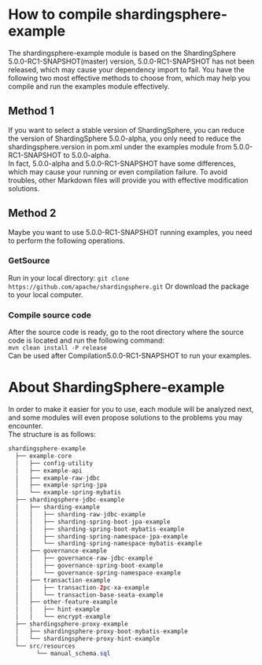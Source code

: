 # How to compile shardingsphere-example
The shardingsphere-example module is based on the ShardingSphere 5.0.0-RC1-SNAPSHOT(master) version, 5.0.0-RC1-SNAPSHOT has not been released, which may cause your dependency import to fail. You have the following two most effective methods to choose from, which may help you compile and run the examples module effectively.
## Method 1
If you want to select a stable version of ShardingSphere, you can reduce the version of ShardingSphere 5.0.0-alpha, you only need to reduce the shardingsphere.version in pom.xml under the examples module from 5.0.0-RC1-SNAPSHOT to 5.0.0-alpha. <br />In fact, 5.0.0-alpha and 5.0.0-RC1-SNAPSHOT have some differences, which may cause your running or even compilation failure. To avoid troubles, other Markdown files will provide you with effective modification solutions.
## Method 2
Maybe you want to use 5.0.0-RC1-SNAPSHOT running examples, you need to perform the following operations.
### GetSource
Run in your local directory:
`git clone https://github.com/apache/shardingsphere.git`
Or download the package to your local computer.
### Compile source code
After the source code is ready, go to the root directory where the source code is located and run the following command: <br />`mvn clean install -P release`<br />Can be used after Compilation5.0.0-RC1-SNAPSHOT to run your examples.
# About ShardingSphere-example
In order to make it easier for you to use, each module will be analyzed next, and some modules will even propose solutions to the problems you may encounter.<br />The structure is as follows:
```java
shardingsphere-example
  ├── example-core
  │   ├── config-utility
  │   ├── example-api
  │   ├── example-raw-jdbc
  │   ├── example-spring-jpa
  │   └── example-spring-mybatis
  ├── shardingsphere-jdbc-example
  │   ├── sharding-example
  │   │   ├── sharding-raw-jdbc-example
  │   │   ├── sharding-spring-boot-jpa-example
  │   │   ├── sharding-spring-boot-mybatis-example
  │   │   ├── sharding-spring-namespace-jpa-example
  │   │   └── sharding-spring-namespace-mybatis-example
  │   ├── governance-example
  │   │   ├── governance-raw-jdbc-example
  │   │   ├── governance-spring-boot-example
  │   │   └── governance-spring-namespace-example
  │   ├── transaction-example
  │   │   ├── transaction-2pc-xa-example
  │   │   └── transaction-base-seata-example
  │   ├── other-feature-example
  │   │   ├── hint-example
  │   │   └── encrypt-example
  ├── shardingsphere-proxy-example
  │   ├── shardingsphere-proxy-boot-mybatis-example
  │   └── shardingsphere-proxy-hint-example
  └── src/resources
        └── manual_schema.sql
```


